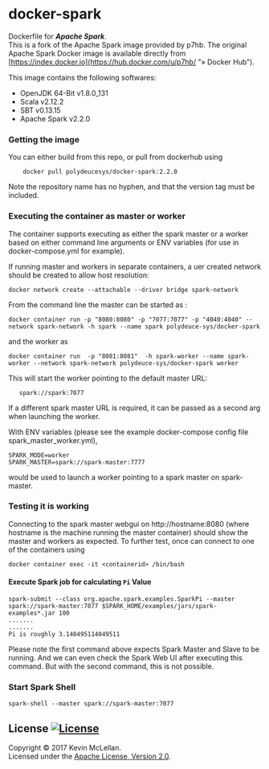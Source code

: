 # docker-spark

Dockerfile for ***Apache Spark***.<br>
This is a fork of the Apache Spark image provided by p7hb. 
The original Apache Spark Docker image is available directly from [https://index.docker.io](https://hub.docker.com/u/p7hb/ "» Docker Hub").

This image contains the following softwares:

* OpenJDK 64-Bit v1.8.0_131
* Scala v2.12.2
* SBT v0.13.15
* Apache Spark v2.2.0

### Getting the image
You can either build from this repo, or pull from dockerhub using

        docker pull polydeucesys/docker-spark:2.2.0
	
Note the repository name has no hyphen, and that the version tag must be included.

### Executing the container as master or worker
The container supports executing as either the spark master or a worker based on either command line arguments or ENV
variables (for use in docker-compose.yml for example). 

If running master and workers in separate containers, a uer created network should be created to allow host resolution:
        
	docker network create --attachable --driver bridge spark-network
	
From the command line the master can be started as :

	docker container run -p "8080:8080" -p "7077:7077" -p "4040:4040" --network spark-network -h spark --name spark polydeuce-sys/docker-spark
	
	
and the worker as

	
	docker container run  -p "8081:8081"  -h spark-worker --name spark-worker --network spark-network polydeuce-sys/docker-spark worker
	
This will start the worker pointing to the default master URL: 

       spark://spark:7077 
       
If a different spark master URL is required, it can be passed as a second arg when launching the worker.

With ENV variables (please see the example docker-compose config file spark_master_worker.yml), 
	
	SPARK_MODE=worker
	SPARK_MASTER=spark://spark-master:7777
	
would be used to launch a worker pointing to a spark master on spark-master. 

### Testing it is working
Connecting to the spark master webgui on http://hostname:8080 (where hostname is the machine running the master container) should show the master and workers as expected. To further test, once can connect to one of the containers using 

    docker container exec -it <containerid> /bin/bash
    
#### Execute Spark job for calculating `Pi` Value


    spark-submit --class org.apache.spark.examples.SparkPi --master spark://spark-master:7077 $SPARK_HOME/examples/jars/spark-examples*.jar 100
    .......
    .......
    Pi is roughly 3.140495114049511

Please note the first command above expects Spark Master and Slave to be running. And we can even check the Spark Web UI after executing this command. But with the second command, this is not possible.

### Start Spark Shell

    spark-shell --master spark://spark-master:7077


## License [![License](http://img.shields.io/:license-apache-blue.svg)](http://www.apache.org/licenses/LICENSE-2.0.html)
Copyright &copy; 2017 Kevin McLellan.<br>
Licensed under the [Apache License, Version 2.0](http://www.apache.org/licenses/LICENSE-2.0).
